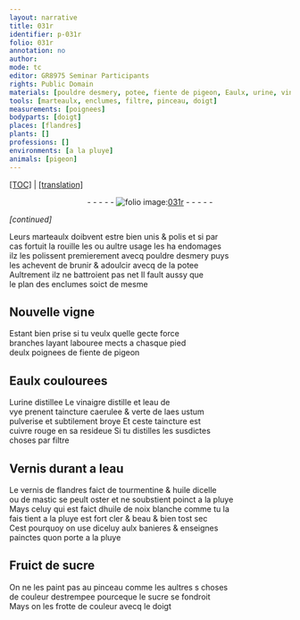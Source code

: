 ```yaml
---
layout: narrative
title: 031r
identifier: p-031r
folio: 031r
annotation: no
author:
mode: tc
editor: GR8975 Seminar Participants
rights: Public Domain
materials: [pouldre desmery, potee, fiente de pigeon, Eaulx, urine, vinaigre, eau de vye, aes ustum, cuivre rouge, Vernis, eau, vernis de flandres, tourmentine, huile, mastic, huile de noix blanche, sucre]
tools: [marteaulx, enclumes, filtre, pinceau, doigt]
measurements: [poignees]
bodyparts: [doigt]
places: [flandres]
plants: []
professions: []
environments: [a la pluye]
animals: [pigeon]
---
```


<p><a href="{{ site.baseurl }}/diplomatic/">[TOC]</a> | <a href="{{ site.baseurl }}/texts/p-031r_tl/" target="_blank">[translation]</a></p><div class="folio" align="center">- - - - - <a href="http://gallica.bnf.fr/ark:/12148/btv1b10500001g/f67.item" target="_blank"><img src="https://cu-mkp.github.io/2017-workshop-edition/assets/photo-icon.png" alt="folio image: " style="display:inline-block; margin-bottom:-3px;"/>031r</a> - - - - - </div>  
 
*[continued]*
  
Leurs <span class="tl">marteaulx</span> doibvent estre bien unis & polis et si par<br/> cas fortuit la rouille <span class="del">les</span> ou aultre usage les ha endomages<br/> ilz les polissent premierem<span class="exp">ent</span> avecq <span class="m">pouldre desmery</span> puys<br/> les achevent de brunir & adoulcir avecq de la <span class="m">potee</span><br/> Aultrem<span class="exp">ent</span> ilz ne battroient pas net Il fault aussy que<br/> le plan des <span class="tl">enclumes</span> soict de mesme
 
 
  

## Nouvelle vigne

 
Estant bien prise si tu veulx quelle gecte force<br/> branches layant labouree mects a chasque pied<br/> deulx <span class="ms">poignees</span> de <span class="m">fiente de <span class="al">pigeon</span></span>
 
 
  

## <span class="m">Eaulx</span> coulourees

 
L<span class="m">urine</span> distillee Le <span class="m">vinaigre</span> distille et l<span class="m">eau de<br/> vye</span> prenent taincture caerulee & verte de l<span class="m">aes ustum</span><br/> pulverise et subtilem<span class="exp">ent</span> broye Et ceste taincture est<br/> <span class="m">cuivre rouge</span> en sa resideue Si tu distilles les susdictes<br/> choses par <span class="tl">filtre</span>
 
 
  

## <span class="m">Vernis</span> durant a l<span class="m">eau</span>

 
Le <span class="m">vernis de <span class="pl">flandres</span></span> faict de <span class="m">tourmentine</span> & <span class="m">huile</span> dicelle<br/> ou de <span class="m">mastic</span> se peult oster et ne soubstient poinct <span class="env">a la pluye</span><br/> Mays celuy qui est faict d<span class="m">huile de noix blanche</span> co<span class="exp">mm</span>e tu la<br/> fais tient <span class="env">a la pluye</span> est fort cler & beau & bien tost sec<br/> Cest pourquoy on use diceluy aulx banieres & enseignes<br/> painctes quon porte <span class="env">a la pluye</span>
 
 
  

## Fruict de <span class="m">sucre</span>

 
On ne les paint pas au <span class="tl">pinceau</span> co<span class="exp">mm</span>e les aultres <span class="del">s</span> choses<br/> de couleur destrempee pourceque le <span class="m">sucre</span> se fondroit<br/> Mays on les frotte de couleur avecq le <span class="tl"><span class="bp">doigt</span></span>
 
